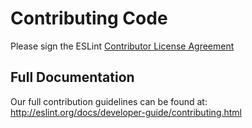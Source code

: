 # Contributing Code

Please sign the ESLint [Contributor License Agreement](http://eslint.org/cla)

## Full Documentation

Our full contribution guidelines can be found at:
http://eslint.org/docs/developer-guide/contributing.html
